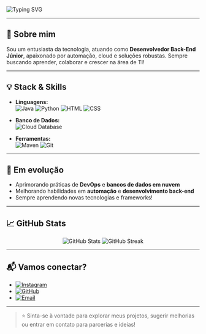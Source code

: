 ![Typing SVG](https://readme-typing-svg.demolab.com?font=Source+Code+Pro&size=40&pause=1000&color=FFFFFF&vCenter=true&width=1400&lines=Olá+eu+sou+o+Daniel+Vinicius+Rios+Sismer!+%F0%9F%91%A8%E2%80%8D%F0%9F%92%BB+%E2%98%95%EF%B8%8F;Apaixonado+por+tecnologia+e+aprendizado+constante+%F0%9F%90%AC
)




---

## 🚀 Sobre mim

Sou um entusiasta da tecnologia, atuando como **Desenvolvedor Back-End Júnior**, apaixonado por automação, cloud e soluções robustas. Sempre buscando aprender, colaborar e crescer na área de TI!

---

## 💡 Stack & Skills

- **Linguagens:**  
  ![Java](https://img.shields.io/badge/Java-007396?style=flat-square&logo=java&logoColor=white)
  ![Python](https://img.shields.io/badge/Python-3776AB?style=flat-square&logo=python&logoColor=white)
  ![HTML](https://img.shields.io/badge/HTML-E34F26?style=flat-square&logo=html5&logoColor=white)
  ![CSS](https://img.shields.io/badge/CSS-1572B6?style=flat-square&logo=css3&logoColor=white)

- **Banco de Dados:**  
  ![Cloud Database](https://img.shields.io/badge/Banco%20de%20Dados-Cloud-informational?style=flat-square&logo=postgresql&logoColor=white)

- **Ferramentas:**  
  ![Maven](https://img.shields.io/badge/Maven-C71A36?style=flat-square&logo=apachemaven&logoColor=white)
  ![Git](https://img.shields.io/badge/Git-F05032?style=flat-square&logo=git&logoColor=white)

---

## 🌱 Em evolução

- Aprimorando práticas de **DevOps** e **bancos de dados em nuvem**
- Melhorando habilidades em **automação** e **desenvolvimento back-end**
- Sempre aprendendo novas tecnologias e frameworks!

---

## 📈 GitHub Stats

<p align="center">
  <img src="https://github-readme-stats.vercel.app/api?username=danielSismer&show_icons=true&theme=radical" alt="GitHub Stats" />
  <img src="https://github-readme-streak-stats.herokuapp.com/?user=danielSismer&theme=radical" alt="GitHub Streak" />
</p>

---

## 📬 Vamos conectar?

- [![Instagram](https://img.shields.io/badge/Instagram-@7nielz-E4405F?style=flat-square&logo=instagram&logoColor=white)](https://instagram.com/7nielz)
- [![GitHub](https://img.shields.io/badge/GitHub-danielSismer-181717?style=flat-square&logo=github&logoColor=white)](https://github.com/danielSismer)
- [![Email](https://img.shields.io/badge/E--mail-daniel.sismer%40email.com-red?style=flat-square)](mailto:daniel.sismer@estudante.sesisenai.org.br)

---

> ⭐ Sinta-se à vontade para explorar meus projetos, sugerir melhorias ou entrar em contato para parcerias e ideias!
